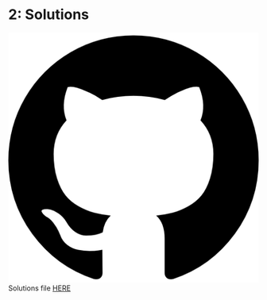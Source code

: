 # 2: Solutions

![](../../.gitbook/assets/25231.png) Solutions file [HERE](https://github.com/ternikov/hse/blob/gh-pages/Seminar02_sol.ipynb)


